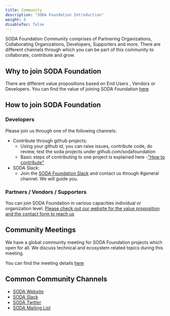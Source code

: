 ```yaml
---
title: Community
description: "SODA Foundation Introduction"
weight: 8
disableToc: false
---
```

SODA Foundation Community comprises of Partnering Organizations, Collaborating Organizations, Developers, Supporters and more. There are different channels through which you can be part of this community to collaborate, contribute and grow.

## Why to join SODA Foundation
There are different value propositions based on End Users , Vendors or Developers. You can find the value of joining SODA Foundation [here](https://sodafoundation.io/the-foundation/join/)

## How to join SODA Foundation
### Developers
Please join us through one of the following channels:

- Contribute through github projects: 
	- Using your github id, you can raise issues, contribute code, do review, test the soda projects under github.com/sodafoundation
	- Basic steps of contributing to one project is explained here -["How to contribute"](https://github.com/sodafoundation/documentation/blob/master/content/community/how-to-contribute.md)
- SODA Slack: 
	- Join the [SODA Foundation Slack](%28https://sodafoundation.io/slack%29) and contact us through #general channel. We will guide you.

### Partners / Vendors / Supporters
You can join SODA Foundation in various capacities individual or organization level. [Please check out our website for the value proposition and the contact form to reach us](https://sodafoundation.io/the-foundation/join/)

## Community Meetings
We have a global community meeting for SODA Foundation projects which open for all. We discuss technical and ecosystem related topics during this meeting. 

You can find the meeting details [here](bit.ly/sodaglobalcommunitymeeting)

## Common Community Channels
 - [SODA Website](https://sodafoundation.io/)
 - [SODA Slack](https://sodafoundation.io/slack)
 - [SODA Twitter](https://twitter.com/sodafoundation)
 - [SODA Mailing List](https://lists.sodafoundation.io)
 
